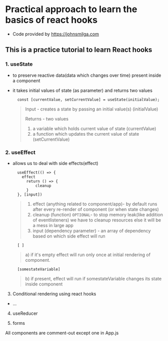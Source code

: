 # Practical approach to learn the basics of react hooks

- Code provided by https://johnsmilga.com

## This is a practice tutorial to learn React hooks

### 1. useState

- to preserve reactive data(data which changes over time) present inside a component

- it takes initial values of state (as parameter) and returns two values

        const [currentValue, setCurrentValue] = useState(initialValue);

  > Input - creates a state by passing an initial value(s) (initialValue)
  >
  > Returns - two values
  >
  > 1.  a variable which holds current value of state (currentValue)
  > 2.  a function which updates the current value of state (setCurrentValue)

### 2. useEffect

- allows us to deal with side effects(effect)

        useEffect(() => {
          effect
            return () => {
                cleanup
            }
        }, [input])

  > 1. effect (anything related to component/app)-
  >    by default runs after every re-render of component (or when state changes)
  > 2. cleanup (function) `OPTIONAL`- to stop memory leak(like addition of eventlisteners) we have to cleanup resources else it will be a mess in large app
  > 3. input (dependency parameter) - an array of dependency based on which side effect will run

        [ ]

  > a) if it's empty effect will run only once at initial rendering of component.

        [somestateVariable]

  > b) if present, effect will run if somestateVariable changes its state inside component

3. Conditional rendering using react hooks

- ...

4. useReducer

5. forms

All components are comment-out except one in App.js
